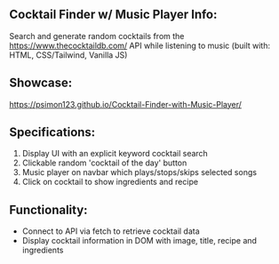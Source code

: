 ## Cocktail Finder w/ Music Player Info:

Search and generate random cocktails from the https://www.thecocktaildb.com/ API while listening to music (built with: HTML, CSS/Tailwind, Vanilla JS)

## Showcase:
https://psimon123.github.io/Cocktail-Finder-with-Music-Player/

## Specifications:

1) Display UI with an explicit keyword cocktail search
2) Clickable random 'cocktail of the day' button
3) Music player on navbar which plays/stops/skips selected songs
4) Click on cocktail to show ingredients and recipe

## Functionality:
- Connect to API via fetch to retrieve cocktail data
- Display cocktail information in DOM with image, title, recipe and ingredients

